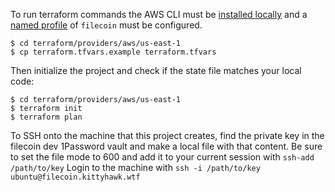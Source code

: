 To run terraform commands the AWS CLI must be [installed locally](https://docs.aws.amazon.com/cli/latest/userguide/installing.html) and a [named profile](https://docs.aws.amazon.com/cli/latest/userguide/cli-multiple-profiles.html) of `filecoin` must be configured.

``` console
$ cd terraform/providers/aws/us-east-1
$ cp terraform.tfvars.example terraform.tfvars
```

Then initialize the project and check if the state file matches your local code:
``` console
$ cd terraform/providers/aws/us-east-1
$ terraform init
$ terraform plan
```

To SSH onto the machine that this project creates, find the private key in the filecoin dev 1Password vault and make a local file with that content. Be sure to set the file mode to 600 and add it to your current session with `ssh-add /path/to/key` Login to the machine with `ssh -i /path/to/key ubuntu@filecoin.kittyhawk.wtf`
